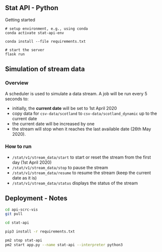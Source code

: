 ## Stat API - Python

Getting started
```
# setup environment, e.g., using conda
conda activate stat-api-env

conda install --file requirements.txt

# start the server
flask run
```

## Simulation of stream data
### Overview
A scheduler is used to simulate a data stream. A job will be run every 5 seconds to:
- initially, the **current date** will be set to 1st April 2020
- copy data for `csv-data/scotland` to `csv-data/scotland_dynamic` up to the current date
- the current date will be increased by one
- the stream will stop when it reaches the last available date (26th May 2020).

### How to run
- `/stat/v1/stream_data/start` to start or reset the stream from the first day (1st April 2020)
- `/stat/v1/stream_data/stop` to pause the stream
- `/stat/v1/stream_data/resume` to resume the stream (keep the current date as it is)
- `/stat/v1/stream_data/status` displays the status of the stream

## Deployment - Notes
``` bash
cd api-scrc-vis
git pull

cd stat-api

pip3 install -r requirements.txt

pm2 stop stat-api
pm2 start app.py --name stat-api --interpreter python3
```
